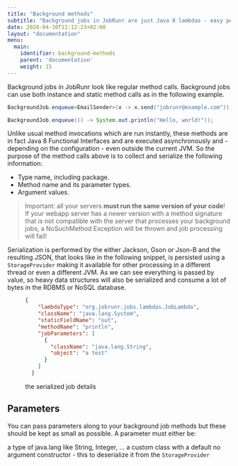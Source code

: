 ```yaml
---
title: "Background methods"
subtitle: "Background jobs in JobRunr are just Java 8 lambdas - easy peasy!"
date: 2020-04-30T11:12:23+02:00
layout: "documentation"
menu: 
  main: 
    identifier: background-methods
    parent: 'documentation'
    weight: 15
---
```

Background jobs in JobRunr look like regular method calls. Background jobs can use both instance and static method calls as in the following example.

```java
BackgroundJob.enqueue<EmailSender>(x -> x.send("jobrunr@example.com"));
```

```java
BackgroundJob.enqueue(() -> System.out.println("Hello, world!"));
```

Unlike usual method invocations which are run instantly, these methods are in fact Java 8 Functional Interfaces and are executed asynchronously and - depending on the configuration - even outside the current JVM. So the purpose of the method calls above is to collect and serialize the following information:

- Type name, including package.
- Method name and its parameter types.
- Argument values.

> Important: all your servers __must run the same version of your code__! If your webapp server has a newer version with a method signature that is not compatible with the server that processes your background jobs, a NoSuchMethod Exception will be thrown and job processing will fail!

Serialization is performed by the either Jackson, Gson or Json-B and the resulting JSON, that looks like in the following snippet, is persisted using a `StorageProvider` making it available for other processing in a different thread or even a different JVM. As we can see everything is passed by value, so heavy data structures will also be serialized and consume a lot of bytes in the RDBMS or NoSQL database.

<figure>

```json
{
    "lambdaType": "org.jobrunr.jobs.lambdas.JobLambda",
    "className": "java.lang.System",
    "staticFieldName": "out",
    "methodName": "println",
    "jobParameters": [
      {
        "className": "java.lang.String",
        "object": "a test"
      }
    ]
  }
```
<figcaption>the serialized job details</figcaption>
</figure>

## Parameters
You can pass parameters along to your background job methods but these should be kept as small as possible. A parameter must either be:

a type of java.lang like String, Integer, ...
a custom class with a default no argument constructor - this to deserialize it from the `StorageProvider`